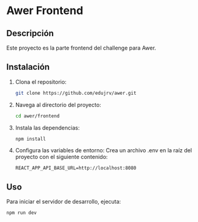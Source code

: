 # Awer Frontend

## Descripción
Este proyecto es la parte frontend del challenge para Awer.

## Instalación
1. Clona el repositorio:
    ```bash
    git clone https://github.com/edujrv/awer.git
    ```
2. Navega al directorio del proyecto:
    ```bash
    cd awer/frontend
    ```
3. Instala las dependencias:
    ```bash
    npm install
    ```
4. Configura las variables de entorno: Crea un archivo .env en la raíz del proyecto con el siguiente contenido:
    ```
    REACT_APP_API_BASE_URL=http://localhost:8080
    ```

## Uso
Para iniciar el servidor de desarrollo, ejecuta:
```bash
npm run dev
```

